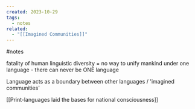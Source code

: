 ```yaml
---
created: 2023-10-29
tags:
  - notes
related:
  - "[[Imagined Communities]]"
---
```

#notes 

fatality of human linguistic diversity = no way to unify mankind under one language - there can never be ONE language

Language acts as a boundary between other languages / 'imagined communities'

[[Print-languages laid the bases for national consciousness]]


